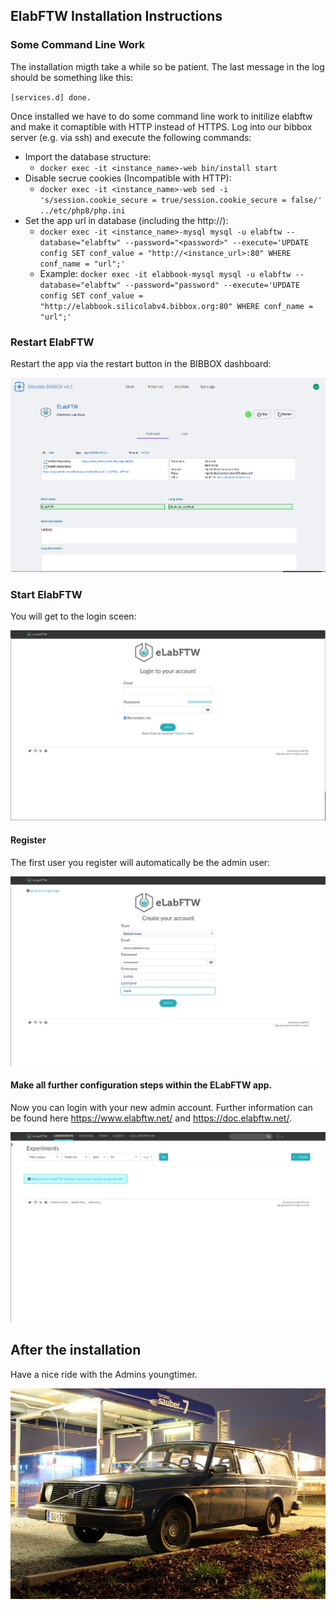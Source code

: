 ## ElabFTW Installation Instructions 

### Some Command Line Work
The installation migth take a while so be patient. The last message in the log should be something like this:

`[services.d] done.`

Once installed we have to do some command line work to initilize elabftw and make it comaptible with HTTP instead of HTTPS. 
Log into our bibbox server (e.g. via ssh) and execute the following commands:

* Import the database structure:
  * `docker exec -it <instance_name>-web bin/install start`
* Disable secrue cookies (Incompatible with HTTP):
  * `docker exec -it <instance_name>-web sed -i 's/session.cookie_secure = true/session.cookie_secure = false/' ../etc/php8/php.ini`
* Set the app url in database (including the http://):
  * `docker exec -it <instance_name>-mysql mysql -u elabftw --database="elabftw" --password="<password>" --execute='UPDATE config SET conf_value = "http://<instance_url>:80" WHERE conf_name = "url";'`
  * Example: `docker exec -it elabbook-mysql mysql -u elabftw --database="elabftw" --password="password" --execute='UPDATE config SET conf_value = "http://elabbook.silicolabv4.bibbox.org:80" WHERE conf_name = "url";'`

### Restart ElabFTW

Restart the app via the restart button in the BIBBOX dashboard:

![Screenshot01](assets/install-screen-01.png)


### Start ElabFTW

You will get to the login sceen:

![Screenshot01](assets/install-screen-02.png)

#### Register

The first user you register will automatically be the admin user:

![Screenshot01](assets/install-screen-03.png)


#### Make all further configuration steps within the ELabFTW app.

Now you can login with your new admin account.
Further information can be found here https://www.elabftw.net/ and https://doc.elabftw.net/.

![Screenshot04](assets/install-screen-04.png)

## After the installation
Have a nice ride with the Admins youngtimer.

![FINAL](assets/install-screen-final.jpg)
